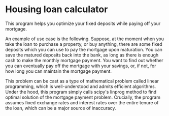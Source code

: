# Housing loan calculator

This program helps you optimize your fixed deposits while paying off your mortgage.

An example of use case is the following. Suppose, at the moment when you take the loan to purchase a property, or buy anything, there are some fixed deposits which you can use to pay the mortgage upon maturation. You can save the matured deposits back into the bank, as long as there is enough cash to make the monthly mortgage payment. You want to find out whether you can eventually pay off the mortgage with your savings, or, if not, for how long you can maintain the mortgage payment.

This problem can be cast as a type of mathematical problem called linear programming, which is well-understood and admits efficient algorithms. Under the hood, this program simply calls scipy's linprog method to find optimal solution of the mortgage payment problem. Crucially, the program assumes fixed exchange rates and interest rates over the entire tenure of the loan, which can be a major source of inaccuracy.
